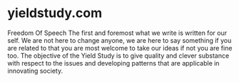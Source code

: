 # yieldstudy.com
Freedom Of Speech
The first and foremost what we write is written for our self. We are not here to change anyone, we are here to say something if you are related to that you are most welcome to take our ideas if not you are fine too. The objective of the Yield Study is to give quality and clever substance with respect to the issues and developing patterns that are applicable in innovating society.
